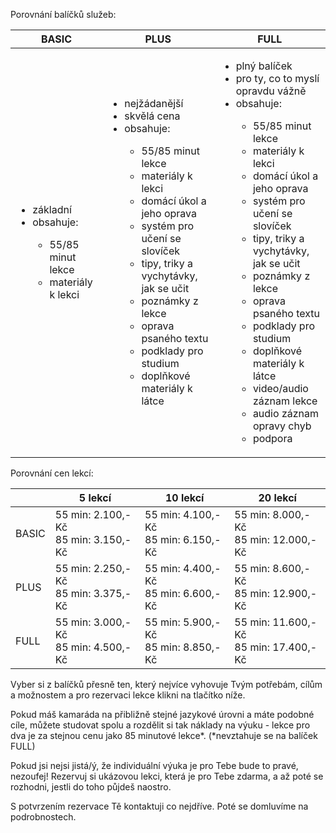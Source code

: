 Porovnání balíčků služeb:

<table>
  <thead>
    <tr>
      <th>BASIC</th>
      <th>PLUS</th>
      <th>FULL</th>
    </tr>
  </thead>
  <tbody>
    <tr>
      <td>
        <ul>
          <li>základní</li>
          <li>obsahuje:</li>
          <ul>
            <li>55/85 minut lekce</li>
            <li>materiály k lekci​</li>
          </ul>
        </ul>
      </td>
      <td>
        <ul>
          <li>nejžádanější</li>
          <li>skvělá cena</li>
          <li>obsahuje:</li>
          <ul>
            <li>55/85 minut lekce</li>
            <li>materiály k lekci​</li>
            <li>domácí úkol a jeho oprava</li>
            <li>systém pro učení se slovíček​</li>
            <li>tipy, triky a vychytávky,  jak se učit​</li>
            <li>poznámky z lekce​</li>
            <li>oprava psaného textu​</li>
            <li>podklady pro studium​</li>
            <li>doplňkové materiály k látce​</li>
          </ul>
        </ul>
      </td>
      <td>
        <ul>
          <li>plný balíček</li>
          <li>pro ty, co to myslí opravdu vážně</li>
          <li>obsahuje:</li>
          <ul>
            <li>55/85 minut lekce</li>
            <li>materiály k lekci​</li>
            <li>domácí úkol a jeho oprava​</li>
            <li>​systém pro učení se slovíček​</li>
            <li>tipy, triky a vychytávky, jak se učit​</li>
            <li>poznámky z lekce​</li>
            <li>oprava psaného textu​</li>
            <li>podklady pro studium​</li>
            <li>doplňkové materiály k látce​</li>
            <li>video/audio záznam lekce​</li>
            <li>audio záznam opravy chyb​</li>
            <li>podpora​</li>
          </ul>
        </ul>
      </td>
    </tr>
  </tbody>
</table>

Porovnání cen lekcí:

<table>
  <thead>
    <tr>
      <th></th>
      <th>5 lekcí</th>
      <th>10 lekcí</th>
      <th>20 lekcí</th>
    </tr>
  </thead>
  <tbody>
    <tr>
      <td>BASIC</td>
      <td>55 min: 2.100,- Kč<br/>85 min: 3.150,- Kč</td>
      <td>55 min: 4.100,- Kč<br/>85 min: 6.150,- Kč</td>
      <td>55 min: 8.000,- Kč<br/>85 min: 12.000,- Kč</td>
    </tr>
    <tr>
      <td>PLUS</td>
      <td>55 min: 2.250,- Kč<br/>85 min: 3.375,- Kč</td>
      <td>55 min: 4.400,- Kč<br/>85 min: 6.600,- Kč</td>
      <td>55 min: 8.600,- Kč<br/>85 min: 12.900,- Kč</td>
    </tr>
    <tr>
      <td>FULL</td>
      <td>55 min: 3.000,- Kč<br/>85 min: 4.500,- Kč</td>
      <td>55 min: 5.900,- Kč<br/>85 min: 8.850,- Kč</td>
      <td>55 min: 11.600,- Kč<br/>85 min: 17.400,- Kč</td>
    </tr>
  </tbody>
</table>

Vyber si z balíčků přesně ten, který nejvíce vyhovuje Tvým potřebám, cílům a možnostem a pro rezervaci lekce klikni na tlačítko níže.

Pokud máš kamaráda na přibližně stejné jazykové úrovni a máte podobné cíle, můžete studovat spolu a rozdělit si tak náklady na výuku - lekce pro dva je za stejnou cenu jako 85 minutové lekce*. (*nevztahuje se na balíček FULL)

Pokud jsi nejsi jistá/ý, že individuální výuka je pro Tebe bude to pravé, nezoufej! Rezervuj si ukázovou lekci, která je pro Tebe zdarma, a až poté se rozhodni, jestli do toho půjdeš naostro.

S potvrzením rezervace Tě kontaktuji co nejdříve. Poté se domluvíme na podrobnostech.
